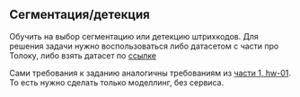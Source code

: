 ## Сегментация/детекция

Обучить на выбор сегментацию или детекцию штрихкодов.
Для решения задачи нужно воспользоваться либо датасетом с части про Толоку, либо взять датасет по [ссылке](https://disk.yandex.ru/d/nk-h0vv20EZvzg)

Сами требования к заданию аналогичны требованиям из [части 1, hw-01](../hw-01/README.md).
То есть нужно сделать только моделлинг, без сервиса.
